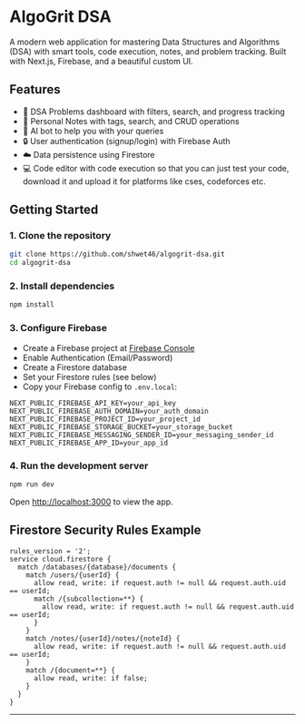 # AlgoGrit DSA

A modern web application for mastering Data Structures and Algorithms (DSA) with smart tools, code execution, notes, and problem tracking. Built with Next.js, Firebase, and a beautiful custom UI.

## Features

- 🚀 DSA Problems dashboard with filters, search, and progress tracking
- 📝 Personal Notes with tags, search, and CRUD operations
- 🤖 AI bot to help you with your queries
- 🔒 User authentication (signup/login) with Firebase Auth
- ☁️ Data persistence using Firestore
- 💻 Code editor with code execution so that you can just test your code, download it and upload it for platforms like cses, codeforces etc.

## Getting Started

### 1. Clone the repository
```bash
git clone https://github.com/shwet46/algogrit-dsa.git
cd algogrit-dsa
```

### 2. Install dependencies
```bash
npm install
```

### 3. Configure Firebase
- Create a Firebase project at [Firebase Console](https://console.firebase.google.com/)
- Enable Authentication (Email/Password)
- Create a Firestore database
- Set your Firestore rules (see below)
- Copy your Firebase config to `.env.local`:

```
NEXT_PUBLIC_FIREBASE_API_KEY=your_api_key
NEXT_PUBLIC_FIREBASE_AUTH_DOMAIN=your_auth_domain
NEXT_PUBLIC_FIREBASE_PROJECT_ID=your_project_id
NEXT_PUBLIC_FIREBASE_STORAGE_BUCKET=your_storage_bucket
NEXT_PUBLIC_FIREBASE_MESSAGING_SENDER_ID=your_messaging_sender_id
NEXT_PUBLIC_FIREBASE_APP_ID=your_app_id
```

### 4. Run the development server
```bash
npm run dev
```

Open [http://localhost:3000](http://localhost:3000) to view the app.

## Firestore Security Rules Example
```
rules_version = '2';
service cloud.firestore {
  match /databases/{database}/documents {
    match /users/{userId} {
      allow read, write: if request.auth != null && request.auth.uid == userId;
      match /{subcollection=**} {
        allow read, write: if request.auth != null && request.auth.uid == userId;
      }
    }
    match /notes/{userId}/notes/{noteId} {
      allow read, write: if request.auth != null && request.auth.uid == userId;
    }
    match /{document=**} {
      allow read, write: if false;
    }
  }
}
```
---